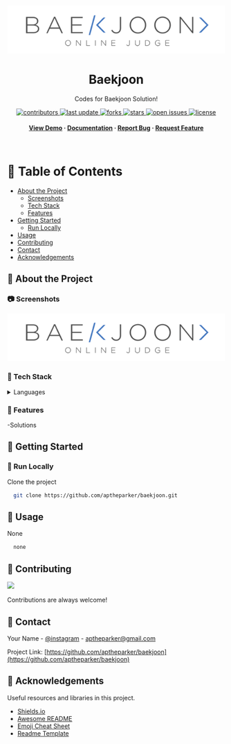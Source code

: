 <div align="center">
  
  <img src="/img1.png" alt="screenshot" />

  <h1>Baekjoon</h1>
  
  <p>
    Codes for Baekjoon Solution!
  </p>
  
  
<!-- Badges -->
<p>
  <a href="https://github.com/aptheparker/baekjoon/graphs/contributors">
    <img src="https://img.shields.io/github/contributors/aptheparker/baekjoon" alt="contributors" />
  </a>
  <a href="">
    <img src="https://img.shields.io/github/last-commit/aptheparker/baekjoon" alt="last update" />
  </a>
  <a href="https://github.com/aptheparker/baekjoon/network/members">
    <img src="https://img.shields.io/github/forks/aptheparker/baekjoon" alt="forks" />
  </a>
  <a href="https://github.com/aptheparker/baekjoon/stargazers">
    <img src="https://img.shields.io/github/stars/aptheparker/baekjoon" alt="stars" />
  </a>
  <a href="https://github.com/aptheparker/baekjoon/issues/">
    <img src="https://img.shields.io/github/issues/aptheparker/baekjoon" alt="open issues" />
  </a>
  <a href="https://github.com/aptheparker/baekjoon/blob/master/LICENSE">
    <img src="https://img.shields.io/github/license/aptheparker/baekjoon.svg" alt="license" />
  </a>
</p>
   
<h4>
    <a href="https://github.com/aptheparker/baekjoon/">View Demo</a>
  <span> · </span>
    <a href="https://github.com/aptheparker/baekjoon">Documentation</a>
  <span> · </span>
    <a href="https://github.com/aptheparker/baekjoon/issues/">Report Bug</a>
  <span> · </span>
    <a href="https://github.com/aptheparker/baekjoon/issues/">Request Feature</a>
  </h4>
</div>

<br />

<!-- Table of Contents -->
# :notebook_with_decorative_cover: Table of Contents

- [About the Project](#star2-about-the-project)
  * [Screenshots](#camera-screenshots)
  * [Tech Stack](#space_invader-tech-stack)
  * [Features](#dart-features)
- [Getting Started](#toolbox-getting-started)
  * [Run Locally](#running-run-locally)
- [Usage](#eyes-usage)
- [Contributing](#wave-contributing)
- [Contact](#handshake-contact)
- [Acknowledgements](#gem-acknowledgements)


<!-- About the Project -->
## :star2: About the Project

<!-- Screenshots -->
### :camera: Screenshots

<div align="center"> 
  <img src="/img1.png" alt="screenshot" />
</div>


<!-- TechStack -->
### :space_invader: Tech Stack

<details>
  <summary>Languages</summary>
  <ul>
    <li><a href="https://www.python.org/">Python</a></li>
    <li><a href="https://cplusplus.com/">C++</a></li>
  </ul>
</details>

<!-- Features -->
### :dart: Features

-Solutions


<!-- Getting Started -->
## 	:toolbox: Getting Started

<!-- Run Locally -->
### :running: Run Locally

Clone the project

```bash
  git clone https://github.com/aptheparker/baekjoon.git
```


<!-- Usage -->
## :eyes: Usage

None


```bash
  none
```


<!-- Contributing -->
## :wave: Contributing

<a href="https://github.com/aptheparker/baekjoon/graphs/contributors">
  <img src="https://contrib.rocks/image?repo=aptheparker/baekjoon" />
</a>

Contributions are always welcome!


<!-- Contact -->
## :handshake: Contact

Your Name - [@instagram](https://www.instagram.com/aptheparker) - aptheparker@gmail.com

Project Link: [https://github.com/aptheparker/baekjoon](https://github.com/aptheparker/baekjoon)


<!-- Acknowledgments -->
## :gem: Acknowledgements

Useful resources and libraries in this project.

 - [Shields.io](https://shields.io/)
 - [Awesome README](https://github.com/matiassingers/awesome-readme)
 - [Emoji Cheat Sheet](https://github.com/ikatyang/emoji-cheat-sheet/blob/master/README.md#travel--places)
 - [Readme Template](https://github.com/othneildrew/Best-README-Template)

